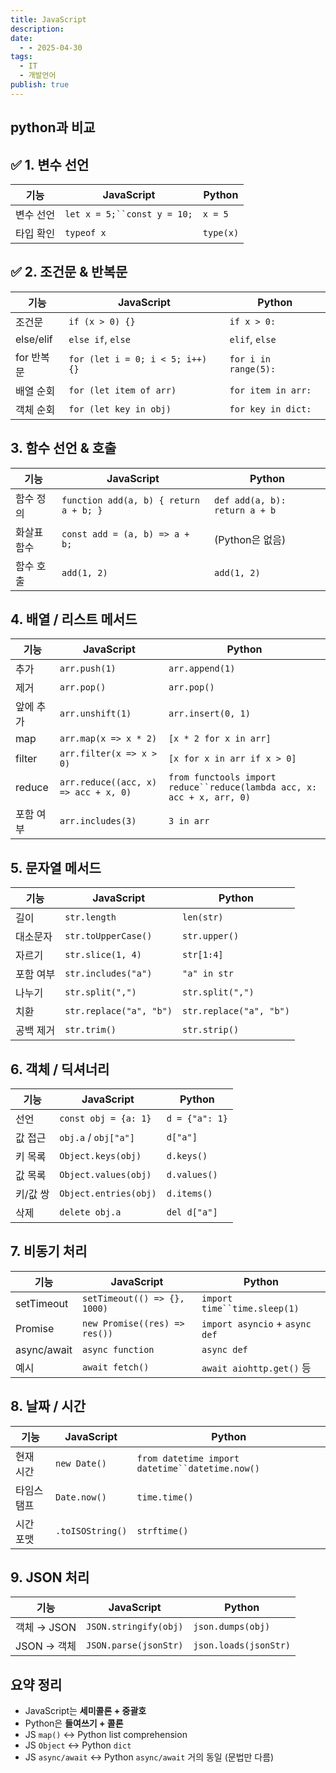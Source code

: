 ```yaml
---
title: JavaScript
description: 
date:
  - - 2025-04-30
tags:
  - IT
  - 개발언어
publish: true
---
```

## python과 비교

## ✅ 1. 변수 선언

| 기능    | JavaScript                  | Python    |
| ----- | --------------------------- | --------- |
| 변수 선언 | `let x = 5;``const y = 10;` | `x = 5`   |
| 타입 확인 | `typeof x`                  | `type(x)` |

## ✅ 2. 조건문 & 반복문

|기능|JavaScript|Python|
|---|---|---|
|조건문|`if (x > 0) {}`|`if x > 0:`|
|else/elif|`else if`, `else`|`elif`, `else`|
|for 반복문|`for (let i = 0; i < 5; i++) {}`|`for i in range(5):`|
|배열 순회|`for (let item of arr)`|`for item in arr:`|
|객체 순회|`for (let key in obj)`|`for key in dict:`|

##  3. **함수 선언 & 호출**

|기능|JavaScript|Python|
|---|---|---|
|함수 정의|`function add(a, b) { return a + b; }`|`def add(a, b): return a + b`|
|화살표 함수|`const add = (a, b) => a + b;`|(Python은 없음)|
|함수 호출|`add(1, 2)`|`add(1, 2)`|

##  4. **배열 / 리스트 메서드**

|기능|JavaScript|Python|
|---|---|---|
|추가|`arr.push(1)`|`arr.append(1)`|
|제거|`arr.pop()`|`arr.pop()`|
|앞에 추가|`arr.unshift(1)`|`arr.insert(0, 1)`|
|map|`arr.map(x => x * 2)`|`[x * 2 for x in arr]`|
|filter|`arr.filter(x => x > 0)`|`[x for x in arr if x > 0]`|
|reduce|`arr.reduce((acc, x) => acc + x, 0)`|`from functools import reduce``reduce(lambda acc, x: acc + x, arr, 0)`|
|포함 여부|`arr.includes(3)`|`3 in arr`|

## 5. **문자열 메서드**

|기능|JavaScript|Python|
|---|---|---|
|길이|`str.length`|`len(str)`|
|대소문자|`str.toUpperCase()`|`str.upper()`|
|자르기|`str.slice(1, 4)`|`str[1:4]`|
|포함 여부|`str.includes("a")`|`"a" in str`|
|나누기|`str.split(",")`|`str.split(",")`|
|치환|`str.replace("a", "b")`|`str.replace("a", "b")`|
|공백 제거|`str.trim()`|`str.strip()`|

## 6. **객체 / 딕셔너리**

|기능|JavaScript|Python|
|---|---|---|
|선언|`const obj = {a: 1}`|`d = {"a": 1}`|
|값 접근|`obj.a` / `obj["a"]`|`d["a"]`|
|키 목록|`Object.keys(obj)`|`d.keys()`|
|값 목록|`Object.values(obj)`|`d.values()`|
|키/값 쌍|`Object.entries(obj)`|`d.items()`|
|삭제|`delete obj.a`|`del d["a"]`|

##  7. **비동기 처리**

|기능|JavaScript|Python|
|---|---|---|
|setTimeout|`setTimeout(() => {}, 1000)`|`import time``time.sleep(1)`|
|Promise|`new Promise((res) => res())`|`import asyncio` + `async def`|
|async/await|`async function`|`async def`|
|예시|`await fetch()`|`await aiohttp.get()` 등|

## 8. **날짜 / 시간**

|기능|JavaScript|Python|
|---|---|---|
|현재 시간|`new Date()`|`from datetime import datetime``datetime.now()`|
|타임스탬프|`Date.now()`|`time.time()`|
|시간 포맷|`.toISOString()`|`strftime()`|

##  9. **JSON 처리**

|기능|JavaScript|Python|
|---|---|---|
|객체 → JSON|`JSON.stringify(obj)`|`json.dumps(obj)`|
|JSON → 객체|`JSON.parse(jsonStr)`|`json.loads(jsonStr)`|

##  **요약 정리**
- JavaScript는 **세미콜론 + 중괄호**
- Python은 **들여쓰기 + 콜론**
- JS `map()` ↔ Python list comprehension
- JS `Object` ↔ Python `dict`
- JS `async/await` ↔ Python `async/await` 거의 동일 (문법만 다름)
